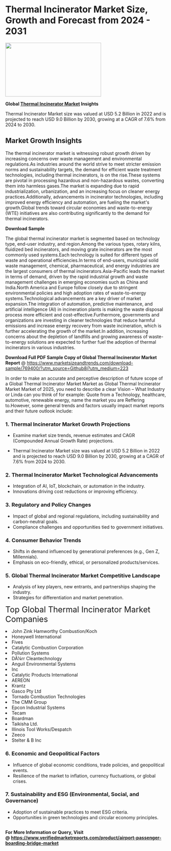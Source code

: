 <H1>Thermal Incinerator Market Size, Growth and Forecast from 2024 - 2031</H1><img class="aligncenter size-medium wp-image-584254" src="https://thirdeyenews.in/wp-content/uploads/2024/09/Global-Market-Research-300x168.jpeg" alt="" width="300" height="168" /><p><strong>Global&nbsp;<a href="https://www.marketsizeandtrends.com/download-sample/769400/?utm_source=Github8j?utm_medium=223">Thermal Incinerator Market</a> Insights</strong></p><p>Thermal Incinerator Market size was valued at USD 5.2 Billion in 2022 and is projected to reach USD 9.0 Billion by 2030, growing at a CAGR of 7.6% from 2024 to 2030.</p><p><h2>Market Growth Insights</h2> <p>The thermal incinerator market is witnessing robust growth driven by increasing concerns over waste management and environmental regulations.As industries around the world strive to meet stricter emission norms and sustainability targets, the demand for efficient waste treatment technologies, including thermal incinerators, is on the rise.These systems are pivotal in processing hazardous and non-hazardous wastes, converting them into harmless gases.The market is expanding due to rapid industrialization, urbanization, and an increasing focus on cleaner energy practices.Additionally, advancements in incinerator technologies, including improved energy efficiency and automation, are fueling the market's growth.Global trends toward circular economies and waste-to-energy (WTE) initiatives are also contributing significantly to the demand for thermal incinerators.</p> <p><strong>Download Sample</strong></p> <p>The global thermal incinerator market is segmented based on technology type, end-user industry, and region.Among the various types, rotary kilns, fluidized bed incinerators, and moving grate incinerators are the most commonly used systems.Each technology is suited for different types of waste and operational efficiencies.In terms of end-users, municipal solid waste management, chemical, pharmaceutical, and energy industries are the largest consumers of thermal incinerators.Asia-Pacific leads the market in terms of demand, driven by the rapid industrial growth and waste management challenges in emerging economies such as China and India.North America and Europe follow closely due to stringent environmental policies and high adoption rates of waste-to-energy systems.Technological advancements are a key driver of market expansion.The integration of automation, predictive maintenance, and artificial intelligence (AI) in incineration plants is making the waste disposal process more efficient and cost-effective.Furthermore, governments and organizations are investing in cleaner technologies that reduce harmful emissions and increase energy recovery from waste incineration, which is further accelerating the growth of the market.In addition, increasing concerns about the depletion of landfills and growing awareness of waste-to-energy solutions are expected to further fuel the adoption of thermal incinerators in various industries.<p><span class=""><strong>Download Full PDF Sample Copy of Global Thermal Incinerator Market Report</strong> @ <a href="https://www.marketsizeandtrends.com/download-sample/769400/?utm_source=Github8j?utm_medium=223" target="_blank">https://www.marketsizeandtrends.com/download-sample/769400/?utm_source=Github8j?utm_medium=223</a></span></p><p>In order to make an accurate and perceptive description of future scope of a Global&nbsp;Thermal Incinerator Market Market as Global&nbsp;Thermal Incinerator Market Market of 2025, you need to describe a clear Vision &ndash; What Industry or Linda can you think of for example: Quote from a Technology, healthcare, automotive, renewable energy, name the market you are Reffering to.However, some general trends and factors usually impact market reports and their future outlook include:</p><h3>1.&nbsp;<strong>Thermal Incinerator Market Growth Projections</strong></h3><ul><li>Examine market size trends, revenue estimates and CAGR (Compounded Annual Growth Rate) projections.</li><li><p>Thermal Incinerator Market size was valued at USD 5.2 Billion in 2022 and is projected to reach USD 9.0 Billion by 2030, growing at a CAGR of 7.6% from 2024 to 2030.</p></li></ul><h3>2.&nbsp;<strong>Thermal Incinerator Market Technological Advancements</strong></h3><ul><li>Integration of AI, IoT, blockchain, or automation in the industry.</li><li>Innovations driving cost reductions or improving efficiency.</li></ul><h3>3.&nbsp;<strong>Regulatory and Policy Changes</strong></h3><ul><li>Impact of global and regional regulations, including sustainability and carbon-neutral goals.</li><li>Compliance challenges and opportunities tied to government initiatives.</li></ul><h3>4.&nbsp;<strong>Consumer Behavior Trends</strong></h3><ul><li>Shifts in demand influenced by generational preferences (e.g., Gen Z, Millennials).</li><li>Emphasis on eco-friendly, ethical, or personalized products/services.</li></ul><h3>5.&nbsp;<strong>Global Thermal Incinerator Market Competitive Landscape</strong></h3><ul><li>Analysis of key players, new entrants, and partnerships shaping the industry.</li><li>Strategies for differentiation and market penetration.</li></ul><p data-pm-slice="1 1 []"><span style="color: inherit; font-family: inherit; font-size: 25px;">Top Global Thermal Incinerator Market Companies</span></p><div class="" data-test-id=""><p><li>John Zink Hamworthy Combustion/Koch</li><li> Honeywell International</li><li> Fives</li><li> Catalytic Combustion Corporation</li><li> Pollution Systems</li><li> DÃ¼rr Cleantechnology</li><li> Anguil Environmental Systems</li><li> Inc</li><li> Catalytic Products International</li><li> AEREON</li><li> Krantz</li><li> Gasco Pty Ltd</li><li> Tornado Combustion Technologies</li><li> The CMM Group</li><li> Epcon Industrial Systems</li><li> Tecam</li><li> Boardman</li><li> Taikisha Ltd.</li><li> Illinois Tool Works/Despatch</li><li> Zeeco</li><li> Stelter & B Inc</li></p></div><h3>6.&nbsp;<strong>Economic and Geopolitical Factors</strong></h3><ul><li>Influence of global economic conditions, trade policies, and geopolitical events.</li><li>Resilience of the market to inflation, currency fluctuations, or global crises.</li></ul><h3>7.&nbsp;<strong>Sustainability and ESG (Environmental, Social, and Governance)</strong></h3><ul><li>Adoption of sustainable practices to meet ESG criteria.</li><li>Opportunities in green technologies and circular economy principles.</li></ul><h2><strong style="font-size: 14px;">For More Information or Query, Visit @&nbsp;</strong><a style="background-color: #ffffff; font-size: 14px;" href="https://www.marketsizeandtrends.com/report/thermal-incinerator-market/" target="_blank">https://www.verifiedmarketreports.com/product/airport-passenger-boarding-bridge-market</a></h2>